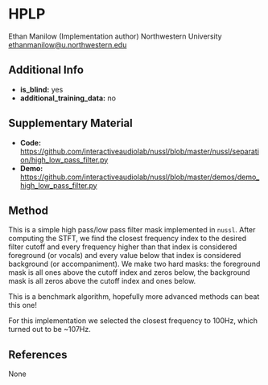 # HPLP <!-- Your submission short name in <=4 characters -->
Ethan Manilow (Implementation author)  <!-- Authors  -->
Northwestern University <!-- Affiliations -->
ethanmanilow@u.northwestern.edu <!-- one corresponding mail address -->

## Additional Info

* __is_blind:__ yes  <!-- if you used supervised learning, answer no -->
* __additional_training_data:__ no  <!-- if you used more data than musdb (not including data augmentation)-->

## Supplementary Material

* __Code:__ https://github.com/interactiveaudiolab/nussl/blob/master/nussl/separation/high_low_pass_filter.py
* __Demo:__ https://github.com/interactiveaudiolab/nussl/blob/master/demos/demo_high_low_pass_filter.py


## Method

This is a simple high pass/low pass filter mask implemented in ``nussl``. After computing the STFT,
we find the closest frequency index to the desired filter cutoff and every frequency higher than that
index is considered foreground (or vocals) and every value below that index is considered background
(or accompaniment). We make two hard masks: the foreground mask is all ones above the cutoff index and
zeros below, the background mask is all zeros above the cutoff index and ones below.

This is a benchmark algorithm, hopefully more advanced methods can beat this one!

For this implementation we selected the closest frequency to 100Hz, which turned out to be ~107Hz.

## References

None
